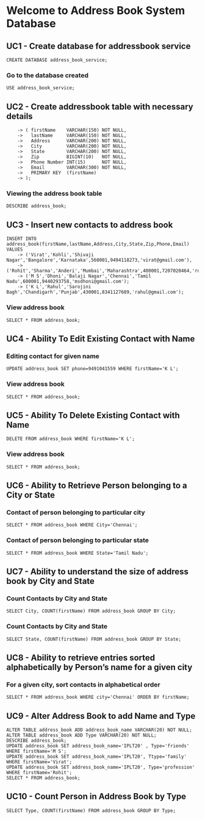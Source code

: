 # Welcome to Address Book System Database

## UC1 - Create database for addressbook service
```CREATE DATABASE address_book_service;```

### Go to the database created
```USE address_book_service;```

## UC2 - Create addressbook table with necessary details
```CREATE TABLE address_book
    -> ( firstName    VARCHAR(150) NOT NULL,
    ->   lastName     VARCHAR(150) NOT NULL,
    ->   Address      VARCHAR(200) NOT NULL,
    ->   City         VARCHAR(200) NOT NULL,
    ->   State        VARCHAR(200) NOT NULL,
    ->   Zip          BIGINT(10)   NOT NULL,
    ->   Phone Number INT(15)      NOT NULL,
    ->   Email        VARCHAR(300) NOT NULL,
    ->   PRIMARY KEY  (firstName)
    -> );
```

### Viewing the address book table
```DESCRIBE address_book;```

## UC3 - Insert new contacts to address book
```
INSERT INTO address_book(firstName,lastName,Address,City,State,Zip,Phone,Email) VALUES
    -> ('Virat','Kohli','Shivaji Nagar','Bangalore','Karnataka',560001,9494118273,'virat@gmail.com'),
    -> ('Rohit','Sharma','Anderi','Mumbai','Maharashtra',400001,7207020464,'rohit@gmail.com');
    -> ('M S','Dhoni','Balaji Nagar','Chennai','Tamil Nadu',600001,9440293758,'msdhoni@gmail.com');
    -> ('K L','Rahul','Sarojini Bagh','Chandigarh','Punjab',430001,8341127689,'rahul@gmail.com');
```
### View address book
```SELECT * FROM address_book;```

## UC4 - Ability To Edit Existing Contact with Name
### Editing contact for given name
```UPDATE address_book SET phone=9491041559 WHERE firstName='K L';```

### View address book
```SELECT * FROM address_book;```

## UC5 - Ability To Delete Existing Contact with Name
```DELETE FROM address_book WHERE firstName='K L';```

### View address book
```SELECT * FROM address_book;```

## UC6 - Ability to Retrieve Person belonging to a City or State
### Contact of person belonging to particular city
```SELECT * FROM address_book WHERE City='Chennai';```

### Contact of person belonging to particular state
```SELECT * FROM address_book WHERE State='Tamil Nadu';```

## UC7 - Ability to understand the size of address book by City and State
### Count Contacts by City and State
```SELECT City, COUNT(firstName) FROM address_book GROUP BY City;```

### Count Contacts by City and State
```SELECT State, COUNT(firstName) FROM address_book GROUP BY State;```

## UC8 - Ability to retrieve entries sorted alphabetically by Person’s name for a given city
### For a given city, sort contacts in alphabetical order
```SELECT * FROM address_book WHERE city='Chennai' ORDER BY firstName;```

## UC9 - Alter Address Book to add Name and Type
```
ALTER TABLE address_book ADD address_book_name VARCHAR(20) NOT NULL;
ALTER TABLE address_book ADD Type VARCHAR(20) NOT NULL;
DESCRIBE address_book;
UPDATE address_book SET address_book_name='IPLT20' , Type='friends' WHERE firstName='M S';
UPDATE address_book SET address_book_name='IPLT20', Ttype='family' WHERE firstName='Virat';
UPDATE address_book SET address_book_name='IPLT20', Type='profession' WHERE firstName='Rohit';
SELECT * FROM address_book;
```
## UC10 - Count Person in Address Book by Type
```SELECT Type, COUNT(firstName) FROM address_book GROUP BY Type;```
